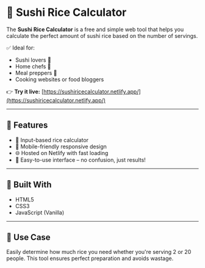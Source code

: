 # 🍣 Sushi Rice Calculator

The **Sushi Rice Calculator** is a free and simple web tool that helps you calculate the perfect amount of sushi rice based on the number of servings.

✅ Ideal for:
- Sushi lovers 🥢
- Home chefs 🍚
- Meal preppers 📏
- Cooking websites or food bloggers

👉 **Try it live:** [https://sushiricecalculator.netlify.app/](https://sushiricecalculator.netlify.app/)

---

## 🔧 Features

- 🔢 Input-based rice calculator
- 📱 Mobile-friendly responsive design
- 🌐 Hosted on Netlify with fast loading
- 🧠 Easy-to-use interface – no confusion, just results!

---

## 🚀 Built With

- HTML5
- CSS3
- JavaScript (Vanilla)

---

## 📌 Use Case

Easily determine how much rice you need whether you're serving 2 or 20 people. This tool ensures perfect preparation and avoids wastage.
